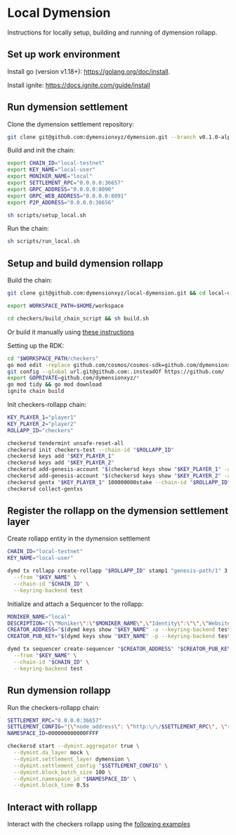 # Local Dymension

Instructions for locally setup, building and running of dymension rollapp.

## Set up work environment

Install go (version v1.18+): https://golang.org/doc/install.

Install ignite: https://docs.ignite.com/guide/install

## Run dymension settlement

Clone the dymension settlement repository:

```sh
git clone git@github.com:dymensionxyz/dymension.git --branch v0.1.0-alpha && cd dymension
```

Build and init the chain:

```sh
export CHAIN_ID="local-testnet"
export KEY_NAME="local-user"
export MONIKER_NAME="local"
export SETTLEMENT_RPC="0.0.0.0:36657"
export GRPC_ADDRESS="0.0.0.0:8090"
export GRPC_WEB_ADDRESS="0.0.0.0:8091"
export P2P_ADDRESS="0.0.0.0:36656"

sh scripts/setup_local.sh
```

Run the chain:

```sh
sh scripts/run_local.sh
```

## Setup and build dymension rollapp

Build the chain:

```sh
git clone git@github.com:dymensionxyz/local-dymension.git && cd local-dymension

export WORKSPACE_PATH=$HOME/workspace

cd checkers/build_chain_script && sh build.sh
```

Or build it manually using [these instructions](/checkers/build_chain.md)

Setting up the RDK:

```sh
cd "$WORKSPACE_PATH/checkers"
go mod edit -replace github.com/cosmos/cosmos-sdk=github.com/dymensionxyz/rdk@v0.1.0-sdk-v0.45.4-dymint-v0.1.0 
git config --global url.git@github.com:.insteadOf https://github.com/
export GOPRIVATE=github.com/dymensionxyz/*
go mod tidy && go mod download
ignite chain build
```

Init checkers-rollapp chain:

```sh
KEY_PLAYER_1="player1"
KEY_PLAYER_2="player2"
ROLLAPP_ID="checkers"

checkersd tendermint unsafe-reset-all
checkersd init checkers-test --chain-id "$ROLLAPP_ID"
checkersd keys add "$KEY_PLAYER_1"
checkersd keys add "$KEY_PLAYER_2"
checkersd add-genesis-account "$(checkersd keys show "$KEY_PLAYER_1" -a)" 100000000000stake
checkersd add-genesis-account "$(checkersd keys show "$KEY_PLAYER_2" -a)" 100000000000stake
checkersd gentx "$KEY_PLAYER_1" 100000000stake --chain-id "$ROLLAPP_ID"
checkersd collect-gentxs
```

## Register the rollapp on the dymension settlement layer

Create rollapp entity in the dymension settlement

```sh
CHAIN_ID="local-testnet"
KEY_NAME="local-user"

dymd tx rollapp create-rollapp "$ROLLAPP_ID" stamp1 "genesis-path/1" 3 100 '{"Addresses":[]}' \
  --from "$KEY_NAME" \
  --chain-id "$CHAIN_ID" \
  --keyring-backend test
```

Initialize and attach a Sequencer to the rollapp:

```sh
MONIKER_NAME="local"
DESCRIPTION="{\"Moniker\":\"$MONIKER_NAME\",\"Identity\":\"\",\"Website\":\"\",\"SecurityContact\":\"\",\"Details\":\"\"}";
CREATOR_ADDRESS="$(dymd keys show "$KEY_NAME" -a --keyring-backend test)"
CREATOR_PUB_KEY="$(dymd keys show "$KEY_NAME" -p --keyring-backend test)"

dymd tx sequencer create-sequencer "$CREATOR_ADDRESS" "$CREATOR_PUB_KEY" "$ROLLAPP_ID" "$DESCRIPTION" \
  --from "$KEY_NAME" \
  --chain-id "$CHAIN_ID" \
  --keyring-backend test
```

## Run dymension rollapp

Run the checkers-rollapp chain:

```sh
SETTLEMENT_RPC="0.0.0.0:36657"
SETTLEMENT_CONFIG="{\"node_address\": \"http:\/\/$SETTLEMENT_RPC\", \"rollapp_id\": \"$ROLLAPP_ID\", \"dym_account_name\": \"$KEY_NAME\", \"keyring_home_dir\": \"$HOME/.dymension/\", \"keyring_backend\":\"test\"}"
NAMESPACE_ID=000000000000FFFF

checkersd start --dymint.aggregator true \
  --dymint.da_layer mock \
  --dymint.settlement_layer dymension \
  --dymint.settlement_config "$SETTLEMENT_CONFIG" \
  --dymint.block_batch_size 100 \
  --dymint.namespace_id "$NAMESPACE_ID" \
  --dymint.block_time 0.5s
```

## Interact with rollapp

Interact with the checkers rollapp using the [following examples](/checkers/interaction.md)
